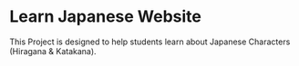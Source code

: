 # Learn Japanese Website
This Project is designed to help students learn about Japanese Characters (Hiragana & Katakana).


